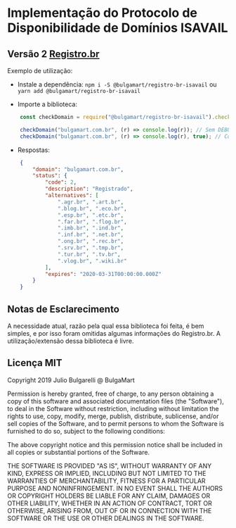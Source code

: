 # Implementação do Protocolo de Disponibilidade de Domí­nios ISAVAIL
## Versão 2 [Registro.br](https://registro.br/tecnologia/Protocolo-ISAVAILv2.txt)
Exemplo de utilização:

* Instale a dependência: `npm i -S @bulgamart/registro-br-isavail` ou `yarn add @bulgamart/registro-br-isavail`

* Importe a biblioteca:
```js
	const checkDomain = require("@bulgamart/registro-br-isavail").checkDomain;

	checkDomain("bulgamart.com.br", (r) => console.log(r)); // Sem DEBUG
	checkDomain("bulgamart.com.br", (r) => console.log(r), true); // Com DEBUG
```

* Respostas:
```json
	{
		"domain": "bulgamart.com.br",
		"status": {
			"code": 2,
			"description": "Registrado",
			"alternatives": [
				".agr.br", ".art.br",
				".blog.br", ".eco.br",
				".esp.br", ".etc.br",
				".far.br", ".flog.br",
				".imb.br", ".ind.br",
				".inf.br", ".net.br",
				".ong.br", ".rec.br",
				".srv.br", ".tmp.br",
				".tur.br", ".tv.br",
				".vlog.br", ".wiki.br"
			],
			"expires": "2020-03-31T00:00:00.000Z"
		}
	}
```

## Notas de Esclarecimento
A necessidade atual, razão pela qual essa biblioteca foi feita, é bem simples, e por isso foram omitidas algumas informações do Registro.br.
A utilização/extensão dessa biblioteca é livre.

## Licença MIT
Copyright 2019 Julio Bulgarelli @ BulgaMart

Permission is hereby granted, free of charge, to any person obtaining a copy of this software and associated documentation files (the "Software"), to deal in the Software without restriction, including without limitation the rights to use, copy, modify, merge, publish, distribute, sublicense, and/or sell copies of the Software, and to permit persons to whom the Software is furnished to do so, subject to the following conditions:

The above copyright notice and this permission notice shall be included in all copies or substantial portions of the Software.

THE SOFTWARE IS PROVIDED "AS IS", WITHOUT WARRANTY OF ANY KIND, EXPRESS OR IMPLIED, INCLUDING BUT NOT LIMITED TO THE WARRANTIES OF MERCHANTABILITY, FITNESS FOR A PARTICULAR PURPOSE AND NONINFRINGEMENT. IN NO EVENT SHALL THE AUTHORS OR COPYRIGHT HOLDERS BE LIABLE FOR ANY CLAIM, DAMAGES OR OTHER LIABILITY, WHETHER IN AN ACTION OF CONTRACT, TORT OR OTHERWISE, ARISING FROM, OUT OF OR IN CONNECTION WITH THE SOFTWARE OR THE USE OR OTHER DEALINGS IN THE SOFTWARE.
